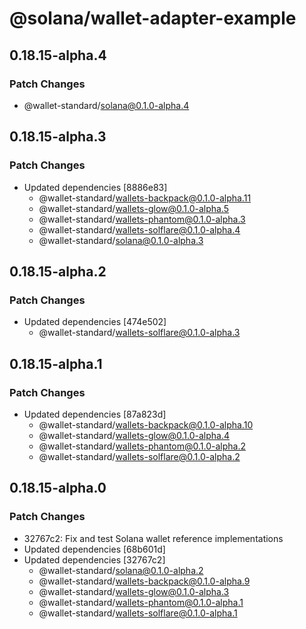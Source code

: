 # @solana/wallet-adapter-example

## 0.18.15-alpha.4

### Patch Changes

-   @wallet-standard/solana@0.1.0-alpha.4

## 0.18.15-alpha.3

### Patch Changes

-   Updated dependencies [8886e83]
    -   @wallet-standard/wallets-backpack@0.1.0-alpha.11
    -   @wallet-standard/wallets-glow@0.1.0-alpha.5
    -   @wallet-standard/wallets-phantom@0.1.0-alpha.3
    -   @wallet-standard/wallets-solflare@0.1.0-alpha.4
    -   @wallet-standard/solana@0.1.0-alpha.3

## 0.18.15-alpha.2

### Patch Changes

-   Updated dependencies [474e502]
    -   @wallet-standard/wallets-solflare@0.1.0-alpha.3

## 0.18.15-alpha.1

### Patch Changes

-   Updated dependencies [87a823d]
    -   @wallet-standard/wallets-backpack@0.1.0-alpha.10
    -   @wallet-standard/wallets-glow@0.1.0-alpha.4
    -   @wallet-standard/wallets-phantom@0.1.0-alpha.2
    -   @wallet-standard/wallets-solflare@0.1.0-alpha.2

## 0.18.15-alpha.0

### Patch Changes

-   32767c2: Fix and test Solana wallet reference implementations
-   Updated dependencies [68b601d]
-   Updated dependencies [32767c2]
    -   @wallet-standard/solana@0.1.0-alpha.2
    -   @wallet-standard/wallets-backpack@0.1.0-alpha.9
    -   @wallet-standard/wallets-glow@0.1.0-alpha.3
    -   @wallet-standard/wallets-phantom@0.1.0-alpha.1
    -   @wallet-standard/wallets-solflare@0.1.0-alpha.1
